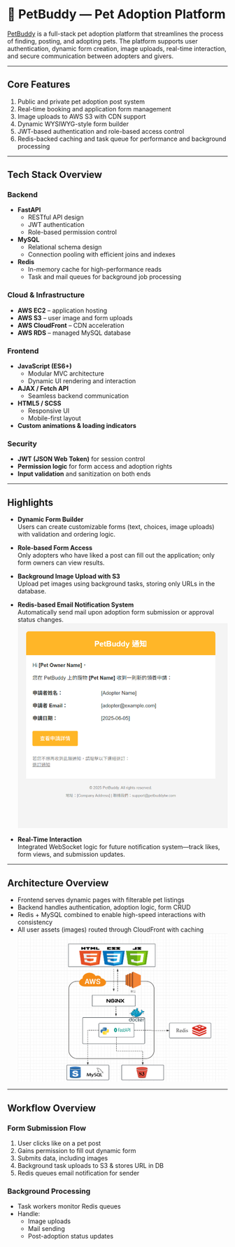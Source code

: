 # 🐾 PetBuddy — Pet Adoption Platform

[PetBuddy](https://petbuddytw.com) is a full-stack pet adoption platform that streamlines the process of finding, posting, and adopting pets. The platform supports user authentication, dynamic form creation, image uploads, real-time interaction, and secure communication between adopters and givers.

---

##  Core Features

1. Public and private pet adoption post system  
2. Real-time booking and application form management  
3. Image uploads to AWS S3 with CDN support  
4. Dynamic WYSIWYG-style form builder  
5. JWT-based authentication and role-based access control  
6. Redis-backed caching and task queue for performance and background processing  

---

##  Tech Stack Overview

###  Backend

- **FastAPI**
  - RESTful API design
  - JWT authentication
  - Role-based permission control
- **MySQL**
  - Relational schema design
  - Connection pooling with efficient joins and indexes
- **Redis**
  - In-memory cache for high-performance reads
  - Task and mail queues for background job processing

###  Cloud & Infrastructure

- **AWS EC2** – application hosting  
- **AWS S3** – user image and form uploads  
- **AWS CloudFront** – CDN acceleration  
- **AWS RDS** – managed MySQL database  

###  Frontend

- **JavaScript (ES6+)**
  - Modular MVC architecture
  - Dynamic UI rendering and interaction
- **AJAX / Fetch API**
  - Seamless backend communication
- **HTML5 / SCSS**
  - Responsive UI
  - Mobile-first layout
- **Custom animations & loading indicators**

###  Security

- **JWT (JSON Web Token)** for session control  
- **Permission logic** for form access and adoption rights  
- **Input validation** and sanitization on both ends

---

##  Highlights

- **Dynamic Form Builder**  
  Users can create customizable forms (text, choices, image uploads) with validation and ordering logic.

- **Role-based Form Access**  
  Only adopters who have liked a post can fill out the application; only form owners can view results.

- **Background Image Upload with S3**  
  Upload pet images using background tasks, storing only URLs in the database.  


- **Redis-based Email Notification System**  
  Automatically send mail upon adoption form submission or approval status changes.  
  ![mail demo](./static/img/mail.png)

- **Real-Time Interaction**  
  Integrated WebSocket logic for future notification system—track likes, form views, and submission updates.

---

##  Architecture Overview

- Frontend serves dynamic pages with filterable pet listings
- Backend handles authentication, adoption logic, form CRUD
- Redis + MySQL combined to enable high-speed interactions with consistency
- All user assets (images) routed through CloudFront with caching  
  ![Architecture Diagram](./static/img/Architecture.png)

---

##  Workflow Overview

###  Form Submission Flow

1. User clicks like on a pet post
2. Gains permission to fill out dynamic form
3. Submits data, including images
4. Background task uploads to S3 & stores URL in DB
5. Redis queues email notification for sender

###  Background Processing

- Task workers monitor Redis queues
- Handle:
  - Image uploads
  - Mail sending
  - Post-adoption status updates
